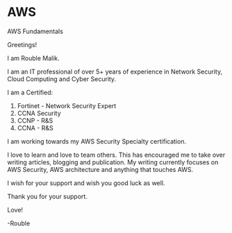 # AWS
AWS Fundamentals

Greetings!

I am Rouble Malik.

I am an IT professional of over 5+ years of experience in Network Security, Cloud Computing and Cyber Security.

I am a Certified:
1. Fortinet - Network Security Expert
2. CCNA Security
3. CCNP - R&S
4. CCNA - R&S

I am working towards my AWS Security Specialty certification. 

I love to learn and love to team others. This has encouraged me to take over writing articles, blogging and publication. My writing currently focuses on AWS Security, AWS architecture and anything that touches AWS. 

I wish for your support and wish you good luck as well.

Thank you for your support.

Love!

-Rouble
